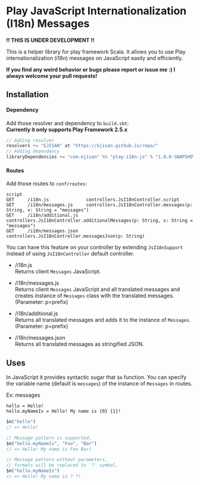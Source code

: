 # Play JavaScript Internationalization (I18n) Messages
**!! THIS IS UNDER DEVELOPMENT !!**

This is a helper library for play framework Scala. It allows you to use Play internationalization (i18n) messages on JavaScript easily and efficiently.


**If you find any weird behavior or bugs please report or issue me :) I always welcome your pull requests!**

## Installation

#### Dependency
Add those resolver and dependency to `build.sbt`:<br>
**Currently it only supports Play Framework 2.5.x**
```scala
// Adding resolver
resolvers += "EJISAN" at "https://ejisan.github.io/repo/"
// Adding dependency
libraryDependencies += "com.ejisan" %% "play-i18n-js" % "1.0.0-SNAPSHOT"
```

#### Routes
Add those routes to `conf/routes`:
```
script
GET     /i18n.js              controllers.JsI18nController.script
GET     /i18n/messages.js     controllers.JsI18nController.messages(p: String, v: String = "messages")
GET     /i18n/additional.js   controllers.JsI18nController.additionalMessages(p: String, v: String = "messages")
GET     /i18n/messages.json   controllers.JsI18nController.messagesJson(p: String)
```

You can have this feature on your controller by extending `JsI18nSupport` instead of using `JsI18nController` default controller.

- /i18n.js<br>
Returns client `Messages` JavaScript.

- /i18n/messages.js<br>
Returns client `Messages` JavaScript and all translated messages and creates instance of `Messages` class with the translated messages.<br>
(Parameter: p=prefix)

- /i18n/additional.js<br>
Returns all translated messages and adds it to the instance of `Messages`.<br>
(Parameter: p=prefix)

- /i18n/messages.json<br>
Returns all translated messages as stringified JSON.

## Uses
In JavaScript it provides syntactic sugar that `$m` function. You can specify the variable name (default is `messages`) of the instance of `Messages` in routes.

Ex: messages
```
hello = Hello!
hello.myNameIs = Hello! My name is {0} {1}!
```

```js
$m("hello")
// => Hello!

// Message pattern is supported.
$m("hello.myNameIs", "Foo", "Bar")
// => Hello! My name is Foo Bar!

// Message pattern without parameters,
// formats will be replaced to '?' symbol.
$m("hello.myNameIs")
// => Hello! My name is ? ?!
```
